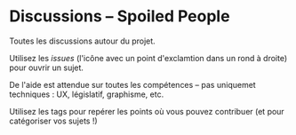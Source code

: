 # Discussions – Spoiled People

Toutes les discussions autour du projet.

Utilisez les _issues_ (l'icône avec un point d'exclamtion dans un rond à droite) pour ouvrir un sujet.

De l'aide est attendue sur toutes les compétences – pas uniquemet techniques : UX, législatif, graphisme, etc.

Utilisez les tags pour repérer les points où vous pouvez contribuer (et pour catégoriser vos sujets !)
